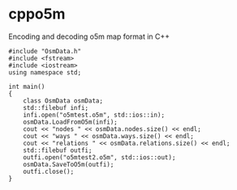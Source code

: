 # cppo5m
Encoding and decoding o5m map format in C++

	#include "OsmData.h"
	#include <fstream>
	#include <iostream>
	using namespace std;

	int main()
	{
		class OsmData osmData;
		std::filebuf infi;
		infi.open("o5mtest.o5m", std::ios::in);
		osmData.LoadFromO5m(infi);
		cout << "nodes " << osmData.nodes.size() << endl;
		cout << "ways " << osmData.ways.size() << endl;
		cout << "relations " << osmData.relations.size() << endl;
		std::filebuf outfi;
		outfi.open("o5mtest2.o5m", std::ios::out);
		osmData.SaveToO5m(outfi);
		outfi.close();
	}

